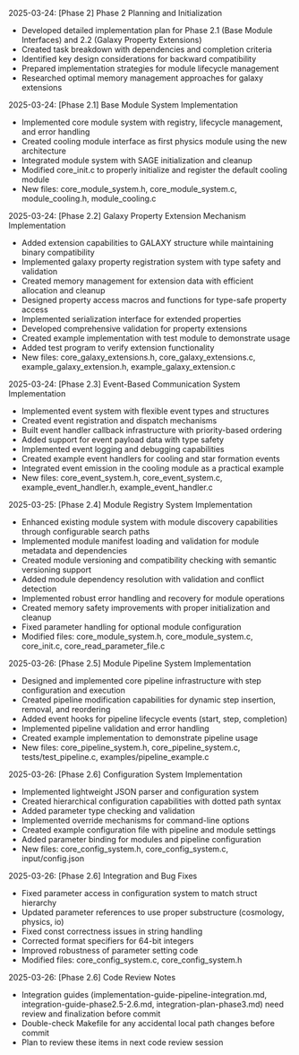 <!-- Purpose: Record completed milestones -->
<!-- Update Rules: 
- Update from the bottom only!
- 100-word limit per entry! 
- Include:
  • Today's date and phase identifier
  • Milestone summary
  • List of new, modified and deleted files (exclude log files)
-->

2025-03-24: [Phase 2] Phase 2 Planning and Initialization
- Developed detailed implementation plan for Phase 2.1 (Base Module Interfaces) and 2.2 (Galaxy Property Extensions)
- Created task breakdown with dependencies and completion criteria
- Identified key design considerations for backward compatibility
- Prepared implementation strategies for module lifecycle management
- Researched optimal memory management approaches for galaxy extensions

2025-03-24: [Phase 2.1] Base Module System Implementation
- Implemented core module system with registry, lifecycle management, and error handling
- Created cooling module interface as first physics module using the new architecture
- Integrated module system with SAGE initialization and cleanup
- Modified core_init.c to properly initialize and register the default cooling module
- New files: core_module_system.h, core_module_system.c, module_cooling.h, module_cooling.c

2025-03-24: [Phase 2.2] Galaxy Property Extension Mechanism Implementation
- Added extension capabilities to GALAXY structure while maintaining binary compatibility
- Implemented galaxy property registration system with type safety and validation
- Created memory management for extension data with efficient allocation and cleanup
- Designed property access macros and functions for type-safe property access
- Implemented serialization interface for extended properties
- Developed comprehensive validation for property extensions
- Created example implementation with test module to demonstrate usage
- Added test program to verify extension functionality
- New files: core_galaxy_extensions.h, core_galaxy_extensions.c, example_galaxy_extension.h, example_galaxy_extension.c

2025-03-24: [Phase 2.3] Event-Based Communication System Implementation
- Implemented event system with flexible event types and structures
- Created event registration and dispatch mechanisms
- Built event handler callback infrastructure with priority-based ordering
- Added support for event payload data with type safety
- Implemented event logging and debugging capabilities
- Created example event handlers for cooling and star formation events
- Integrated event emission in the cooling module as a practical example
- New files: core_event_system.h, core_event_system.c, example_event_handler.h, example_event_handler.c

2025-03-25: [Phase 2.4] Module Registry System Implementation
- Enhanced existing module system with module discovery capabilities through configurable search paths
- Implemented module manifest loading and validation for module metadata and dependencies
- Created module versioning and compatibility checking with semantic versioning support
- Added module dependency resolution with validation and conflict detection
- Implemented robust error handling and recovery for module operations
- Created memory safety improvements with proper initialization and cleanup
- Fixed parameter handling for optional module configuration
- Modified files: core_module_system.h, core_module_system.c, core_init.c, core_read_parameter_file.c

2025-03-26: [Phase 2.5] Module Pipeline System Implementation
- Designed and implemented core pipeline infrastructure with step configuration and execution
- Created pipeline modification capabilities for dynamic step insertion, removal, and reordering
- Added event hooks for pipeline lifecycle events (start, step, completion)
- Implemented pipeline validation and error handling
- Created example implementation to demonstrate pipeline usage
- New files: core_pipeline_system.h, core_pipeline_system.c, tests/test_pipeline.c, examples/pipeline_example.c

2025-03-26: [Phase 2.6] Configuration System Implementation
- Implemented lightweight JSON parser and configuration system
- Created hierarchical configuration capabilities with dotted path syntax
- Added parameter type checking and validation
- Implemented override mechanisms for command-line options
- Created example configuration file with pipeline and module settings
- Added parameter binding for modules and pipeline configuration
- New files: core_config_system.h, core_config_system.c, input/config.json

2025-03-26: [Phase 2.6] Integration and Bug Fixes
- Fixed parameter access in configuration system to match struct hierarchy
- Updated parameter references to use proper substructure (cosmology, physics, io)
- Fixed const correctness issues in string handling
- Corrected format specifiers for 64-bit integers
- Improved robustness of parameter setting code
- Modified files: core_config_system.c, core_config_system.h

2025-03-26: [Phase 2.6] Code Review Notes
- Integration guides (implementation-guide-pipeline-integration.md, integration-guide-phase2.5-2.6.md, integration-plan-phase3.md) need review and finalization before commit
- Double-check Makefile for any accidental local path changes before commit
- Plan to review these items in next code review session

